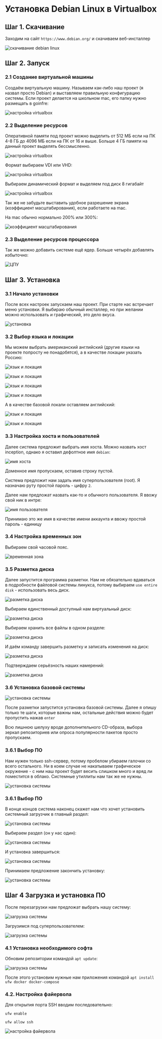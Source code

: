 # Установка Debian Linux в Virtualbox

## Шаг 1. Скачивание

Заходим на сайт ```https://www.debian.org/``` и скачиваем веб-инсталлер

![скачивание debian linux](media/install_step_0.png)

## Шаг 2. Запуск

### 2.1 Создание виртуальной машины

Создаём виртуальную машину. Называем как-либо наш проект (я назвал просто Debian) и выставляем правильную конфигурацию системы. Если проект делается на школьном mac, его папку нужно размещать в goinfre:

![настройка virtualbox](media/install_step_1.jpeg)

### 2.2 Выделение ресурсов

Оперативной памяти под проект можно выделить от 512 МБ если на ПК 4-8 ГБ до 4096 МБ если на ПК от 16 и выше. Больше 4 ГБ памяти на данный проект выделять бессмысленно.

![настройка virtualbox](media/install_step_2.jpeg)

 Формат выбираем VDI или VHD:

![настройка virtualbox](media/install_step_3.png)

Выбираем динамический формат и выделяем под диск 8 гигабайт

![настройка virtualbox](media/install_step_4.png)

Так же не забудьте выставить удобное разрешение экрана (коэффициент масштабирования), если работаете на mac.

 На mac обычно нормально 200% или 300%:

![коэффициент масштабирования](media/install_step_5.png)

### 2.3 Выделение ресурсов процессора

Так же можно добавить системе ещё ядер. Больше четырёх добавлять избыточно:

![ЦПУ](media/install_step_6.png)

## Шаг 3. Установка

### 3.1 Начало установки

После всех настроек запускаем наш проект. При старте нас встречает меню установки. Я выбираю обычный инсталлер, но при желании можно использовать и графический, это дело вкуса.

![установка](media/install_step_7.png)

### 3.2 Выбор языка и локации

Мы можем выбрать американский английский (другие языки на проекте попросту не понадобятся), а в качестве локации указать Россию:

![язык и локация](media/install_step_8.png)

![язык и локация](media/install_step_9.png)

![язык и локация](media/install_step_10.png)

![язык и локация](media/install_step_11.png)

А в качестве базовой локали оставляем английский:

![язык и локация](media/install_step_12.png)

![язык и локация](media/install_step_13.png)

### 3.3 Настройка хоста и пользователей

Далее система предложит выбрать имя хоста. Можно назвать хост inception, однако я оставил дефолтное имя ```debian```:

![имя хоста](media/install_step_14.png)

Доменное имя пропускаем, оставив строку пустой.

Система предложит нам задать имя суперпользователя (root). Я назначаю руту простой пароль - цифру ```2```.

Далее нам предложат назвать как-то и обычного пользователя. Я ввожу свой ник в интре:

![имя пользователя](media/install_step_15.png)

Принимаю это же имя в качестве имени аккаунта и ввожу простой пароль - единицу

### 3.4 Настройка временных зон

Выбираем свой часовой пояс.

![временная зона](media/install_step_16.png)

### 3.5 Разметка диска

Далее запустится программа разметки. Нам не обязательно вдаваться в подробности файловой системы линукса, потому выбираем ```use entire disk``` - использовать весь диск.

![разметка диска](media/install_step_17.png)

Выбираем единственный доступный нам виртуальный диск:

![разметка диска](media/install_step_18.png)

Выбираем хранить все файлы в одном разделе:

![разметка диска](media/install_step_19.png)

И даём команду завершить разметку и записать изменения на диск:

![разметка диска](media/install_step_20.png)

Подтверждаем серьёзность наших намерений:

![разметка диска](media/install_step_21.png)

### 3.6 Установка базовой системы

![установка системы](media/install_step_22.png)

После разметки запустится установка базовой системы. Далее я опишу только те шаги, которые важны нам, остальные действия можно будет пропустить нажав ```enter```

Всю лишнюю шелуху вроде дополнительного CD-образа, выбора зеркал репозиториев или опроса популярности пакетов просто пропускаем.

### 3.6.1 Выбор ПО

Нам нужен только ssh-сервер, потому пробелом убираем галочки со всего остального. Ни в коем случае не накатываем графическое окружение - с ним наш проект будет весить слишком много и вряд ли поместится в облако. Системные утиллиты нам так же не нужны.

![установка системы](media/install_step_23.png)

### 3.6.1 Выбор ПО

В конце концов система наконец скажет нам что хочет установить системный загрузчик в главный раздел:

![установка системы](media/install_step_24.png)

Выбираем раздел (он у нас один):

![установка системы](media/install_step_25.png)

И установка завершиться:

![установка системы](media/install_step_26.png)

Принимаем предложение закончить установку:

![установка системы](media/install_step_27.png)

## Шаг 4 Загрузка и установка ПО

После перезагрузки нам предложат выбрать нашу систему:

![загрузка системы](media/install_step_28.png)

Загрузимся под суперпользователем:

![загрузка системы](media/install_step_29.png)

### 4.1 Установка необходимого софта

Обновим репозитории командой ```apt update```:

![загрузка системы](media/install_step_30.png)

После этого установим нужные нам приложения командой ```apt install ufw docker docker-compose```

### 4.2. Настройка файервола

Для открытия порта SSH вводим последовательно:

```ufw enable```

```ufw allow ssh```

![настройка файервола](media/install_step_31.png)